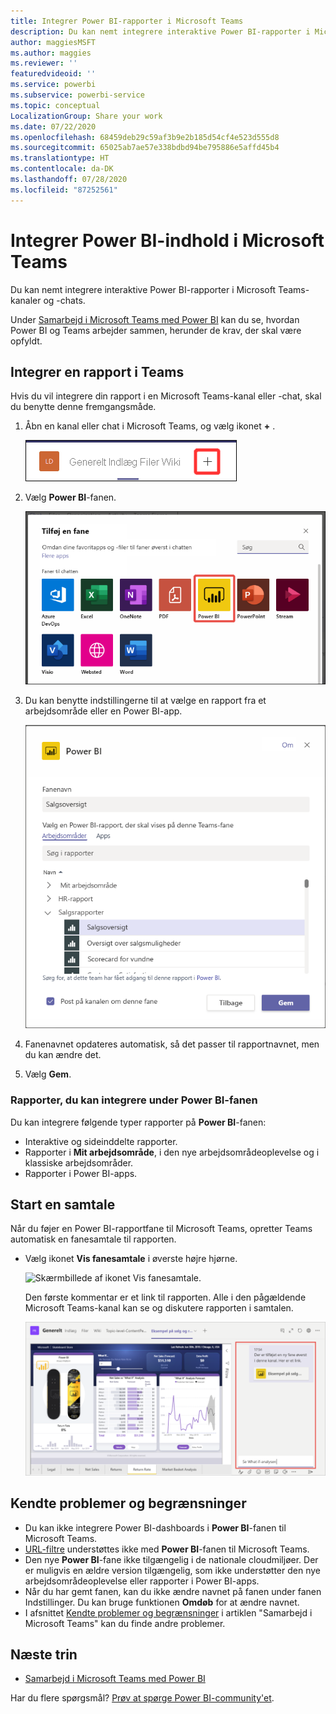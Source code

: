 ```yaml
---
title: Integrer Power BI-rapporter i Microsoft Teams
description: Du kan nemt integrere interaktive Power BI-rapporter i Microsoft Teams-kanaler og -chats. .
author: maggiesMSFT
ms.author: maggies
ms.reviewer: ''
featuredvideoid: ''
ms.service: powerbi
ms.subservice: powerbi-service
ms.topic: conceptual
LocalizationGroup: Share your work
ms.date: 07/22/2020
ms.openlocfilehash: 68459deb29c59af3b9e2b185d54cf4e523d555d8
ms.sourcegitcommit: 65025ab7ae57e338bdbd94be795886e5affd45b4
ms.translationtype: HT
ms.contentlocale: da-DK
ms.lasthandoff: 07/28/2020
ms.locfileid: "87252561"
---
```

# <a name="embed-power-bi-content-in-microsoft-teams"></a>Integrer Power BI-indhold i Microsoft Teams

Du kan nemt integrere interaktive Power BI-rapporter i Microsoft Teams-kanaler og -chats. 

Under [Samarbejd i Microsoft Teams med Power BI](service-embed-report-microsoft-teams.md) kan du se, hvordan Power BI og Teams arbejder sammen, herunder de krav, der skal være opfyldt.

## <a name="embed-a-report-in-teams"></a>Integrer en rapport i Teams

Hvis du vil integrere din rapport i en Microsoft Teams-kanal eller -chat, skal du benytte denne fremgangsmåde.

1. Åbn en kanal eller chat i Microsoft Teams, og vælg ikonet **+** .

    ![Skærmbillede af Føj en fane til en kanal eller chat.](media/service-embed-report-microsoft-teams/service-embed-report-microsoft-teams-add.png)

1. Vælg **Power BI**-fanen.

    ![Skærmbillede af listen over Microsoft Teams-faner, der viser Power BI.](media/service-embed-report-microsoft-teams/service-embed-report-microsoft-teams-tab.png)

1. Du kan benytte indstillingerne til at vælge en rapport fra et arbejdsområde eller en Power BI-app.

    ![Skærmbillede af indstillinger for Power BI-fanen til Microsoft Teams.](media/service-embed-report-microsoft-teams/service-embed-report-microsoft-teams-tab-settings.png)

1. Fanenavnet opdateres automatisk, så det passer til rapportnavnet, men du kan ændre det.

1. Vælg **Gem**.

### <a name="reports-you-can-embed-on-the-power-bi-tab"></a>Rapporter, du kan integrere under Power BI-fanen

Du kan integrere følgende typer rapporter på **Power BI**-fanen:

- Interaktive og sideinddelte rapporter.
- Rapporter i **Mit arbejdsområde**, i den nye arbejdsområdeoplevelse og i klassiske arbejdsområder.
- Rapporter i Power BI-apps.

## <a name="start-a-conversation"></a>Start en samtale

Når du føjer en Power BI-rapportfane til Microsoft Teams, opretter Teams automatisk en fanesamtale til rapporten.

- Vælg ikonet **Vis fanesamtale** i øverste højre hjørne.

    ![Skærmbillede af ikonet Vis fanesamtale.](media/service-embed-report-microsoft-teams/power-bi-teams-conversation-icon.png)

    Den første kommentar er et link til rapporten. Alle i den pågældende Microsoft Teams-kanal kan se og diskutere rapporten i samtalen.

    ![Skærmbillede af Fanesamtale.](media/service-embed-report-microsoft-teams/power-bi-teams-conversation-tab.png)

## <a name="known-issues-and-limitations"></a>Kendte problemer og begrænsninger

- Du kan ikke integrere Power BI-dashboards i **Power BI**-fanen til Microsoft Teams.
- [URL-filtre](service-url-filters.md) understøttes ikke med **Power BI**-fanen til Microsoft Teams.
- Den nye **Power BI**-fane ikke tilgængelig i de nationale cloudmiljøer. Der er muligvis en ældre version tilgængelig, som ikke understøtter den nye arbejdsområdeoplevelse eller rapporter i Power BI-apps.
- Når du har gemt fanen, kan du ikke ændre navnet på fanen under fanen Indstillinger. Du kan bruge funktionen **Omdøb** for at ændre navnet.
- I afsnittet [Kendte problemer og begrænsninger](service-collaborate-microsoft-teams.md#known-issues-and-limitations) i artiklen "Samarbejd i Microsoft Teams" kan du finde andre problemer.

## <a name="next-steps"></a>Næste trin

- [Samarbejd i Microsoft Teams med Power BI](service-collaborate-microsoft-teams.md)

Har du flere spørgsmål? [Prøv at spørge Power BI-community'et](https://community.powerbi.com/).
